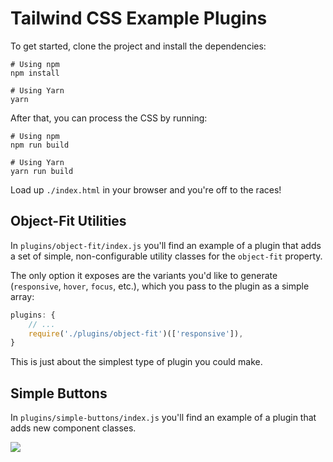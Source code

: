 # Tailwind CSS Example Plugins

To get started, clone the project and install the dependencies:

```
# Using npm
npm install

# Using Yarn
yarn
```

After that, you can process the CSS by running:

```
# Using npm
npm run build

# Using Yarn
yarn run build
```

Load up `./index.html` in your browser and you're off to the races!

## Object-Fit Utilities

In `plugins/object-fit/index.js` you'll find an example of a plugin that adds a set of simple, non-configurable utility classes for the `object-fit` property.

The only option it exposes are the variants you'd like to generate (`responsive`, `hover`, `focus`, etc.), which you pass to the plugin as a simple array:

```js
plugins: {
    // ...
    require('./plugins/object-fit')(['responsive']),
}
```

This is just about the simplest type of plugin you could make.

## Simple Buttons

In `plugins/simple-buttons/index.js` you'll find an example of a plugin that adds new component classes.

![](https://user-images.githubusercontent.com/4323180/37471725-d90672a6-2840-11e8-8b15-924e62c90e1d.png)
